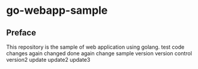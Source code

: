 # go-webapp-sample



## Preface
This repository is the sample of web application using golang.
test code changes
again changed
done again
change
sample version
version control
version2
update
update2
update3
